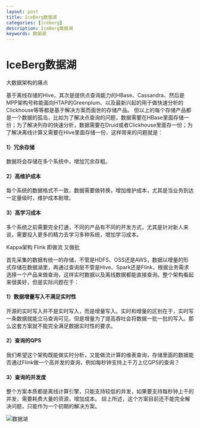 ```yaml
---
layout: post
title: IceBerg数据湖
categories: [iceberg]
description: IceBerg数据湖
keywords: 数据湖
---
```


# IceBerg数据湖

大数据架构的痛点 



基于离线存储的Hive，其次是提供点查询能力的HBase、Cassandra、然后是MPP架构号称能面向HTAP的Greenplum、以及最新兴起的用于做快速分析的Clickhouse等等都是基于解决方案而面世的存储产品。
但以上的每个存储产品都是一个数据的孤岛，比如为了解决点查询的问题，数据需要在HBase里面存储一份；为了解决列存的快速分析，数据需要在Druid或者Clickhouse里面存一份；为了解决离线计算又需要在Hive里面存储一份，这样带来的问题就是：

#### 1）冗余存储

数据将会存储在多个系统中，增加冗余存粗。

#### 2）高维护成本

每个系统的数据格式不一致，数据需要做转换，增加维护成本，尤其是当业务到达一定量级时，维护成本剧增。

#### 3）高学习成本

多个系统之前需要完全打通，不同的产品有不同的开发方式，尤其是针对新人来说，需要投入更多的精力去学习多种系统，增加学习成本。





Kappa架构 Flink 即做流 又做批



首先采集的数据有统一的存储，不管是HDFS、OSS还是AWS，数据以增量的形式存储在数据湖里，再通过查询层不管是Hive、Spark还是Flink，根据业务需求选择一个产品来做查询，这样实时数据以及离线数据都能直接查询。整个架构看起来很美好，但是实际问题在于：

#### 1）数据增量写入不满足实时性

开源的实时写入并不是实时写入，而是增量写入。实时和增量的区别在于，实时写一条数据就能立马查询可见，但是增量为了提高吞吐会将数据一批一批的写入。那么这套方案就不能完全满足数据实时性的要求。

#### 2）查询的QPS

我们希望这个架构既能做实时分析，又能做流计算的维表查询，存储里面的数据能否通过Flink做一个高并发的查询，例如每秒钟支持上千万上亿QPS的查询？

#### 3）查询的并发度

整个方案本质都是离线计算引擎，只能支持较低的并发，如果要支持每秒钟上千的并发，需要耗费大量的资源，增加成本。
综上所述，这个方案目前还不能完全解决问题，只能作为一个初期的解决方案。

![数据湖](/Users/jessica/ideaproject-github/jessica0530.github.io/images/posts/数据湖.png)

